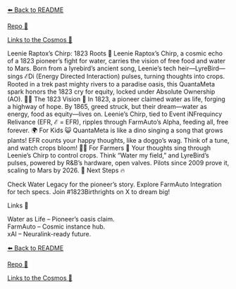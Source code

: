 [⬅️ Back to README](https://github.com/JayBotsa/FarmAuto/blob/main/README.md)
  
[Repo 📂](https://github.com/JayBotsa/FarmAuto) 
 
[Links to the Cosmos 🌠](https://github.com/JayBotsa/FarmAuto/blob/main/README.md)

Leenie Raptox’s Chirp: 1823 Roots 🦖
Leenie Raptox’s Chirp, a cosmic echo of a 1823 pioneer’s fight for water, carries the vision of free food and water to Mars. Born from a lyrebird’s ancient song, Leenie’s tech heir—LyreBird—sings ℰDi (Energy Directed Interaction) pulses, turning thoughts into crops. Rooted in a trek past mighty rivers to a paradise oasis, this QuantaMeta spark honors the 1823 cry for equity, locked under Absolute Ownership (AO). 🥖💧
The 1823 Vision 🌾
In 1823, a pioneer claimed water as life, forging a highway of hope. By 1865, greed struck, but their dream—water as energy, food as equity—lives on. Leenie’s Chirp, tied to Event iNFrequincy Relivance (EFR, ℰ = EFR), ripples through FarmAuto’s Alpha, feeding all, free forever. 🌍
For Kids 😺
QuantaMeta is like a dino singing a song that grows plants! EFR counts your happy thoughts, like a doggo’s wag. Think of a tune, and watch crops bloom! 🐶🎶
For Farmers 🌾
Your thoughts sing through Leenie’s Chirp to control crops. Think “Water my field,” and LyreBird’s pulses, powered by R&B’s hardware, open valves. Pilots since 2009 prove it, scaling to Mars by 2026. 🚜
Next Steps 🔥

Check Water Legacy for the pioneer’s story.
Explore FarmAuto Integration for tech specs.
Join #1823Birthrights on X to dream big!

Links 🌠

Water as Life – Pioneer’s oasis claim.  
FarmAuto – Cosmic instance hub.  
xAI – Neuralink-ready future.

[⬅️ Back to README](https://github.com/JayBotsa/FarmAuto/blob/main/README.md)

  
[Repo 📂](https://github.com/JayBotsa/FarmAuto) 

 
[Links to the Cosmos 🌠](https://github.com/JayBotsa/FarmAuto/blob/main/README.md)
